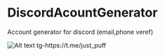 # DiscordAcountGenerator
Account generator for discord (email,phone veref)

<img title="a title" alt="Alt text" src="(https://media.discordapp.net/attachments/855200924485025812/1105607009497251891/image.png)">
tg-https://t.me/just_puff

